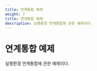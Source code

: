 ```yaml
---
title: 연계통합 예제
weight: 7
title: 연계통합 예제
description: 실행환경 연계통합에 관한 예제이다.
---
```

# 연계통합 예제

실행환경 연계통합에 관한 예제이다.